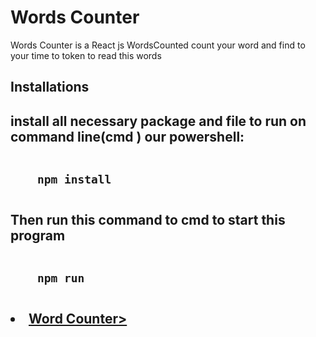 <h1>Words Counter</h1>
<p>Words Counter is a React js WordsCounted  count your word and find to your time to token to read this words</p>

<h2>Installations<h2>
  <p>install all necessary package and file to run on  command line(cmd ) our powershell:</p>
  <pre>
  <code>
    npm install
  </code></pre>
  <p>Then run this command to cmd to start this program</p>
    <pre>
  <code>
    npm run
  </code></pre>
  <li>
    <a href="https://adilnawaz256.github.io/Word_Counter_ReactJs/">Word Counter></a>
  </li>

  

